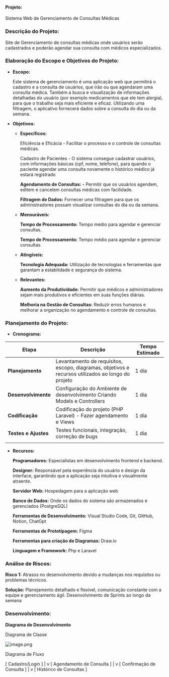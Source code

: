 #### **Projeto:**

Sistema Web de Gerenciamento de Consultas Médicas

### **Descrição do Projeto:**

Site de Gerenciamento de consultas médicas onde usuários serão cadastrados e poderão agendar sua consulta com médicos especializados.

### **Elaboração do Escopo e Objetivos do Projeto:**

- **Escopo:**
    
    Este sistema de gerenciamento é uma aplicação web que permitirá o cadastro e a consulta de usuários, que irão ou que agendaram uma consulta médica. Também a busca e visualização de informações detalhadas do usuário (por exemplo medicamentos que ele tem alergia), para que o trabalho seja mais eficiente e eficaz. Utilizando uma filtragem, o aplicativo fornecerá dados sobre a consulta do dia ou da semana.
    
- **Objetivos:**
    - **Específicos:**
        
        Eficiência e Eficácia - Facilitar o processo e o controle de consultas médicas.
        
        Cadastro de Pacientes - O sistema consegue cadastrar usuários, com informações básicas (cpf, nome, telefone), para quando o paciente agendar uma consulta novamente o histórico médico já estará registrado 
        
        **Agendamento de Consultas: -** Permitir que os usuários agendem, editem e cancelem consultas médicas com facilidade.
        
        **Filtragem de Dados:** Fornecer uma filtragem para que os administradores possam visualizar consultas do dia ou da semana.
        
    - **Mensuráveis:**
        
        **Tempo de Processamento:** Tempo médio para agendar e gerenciar consultas.
        
        **Tempo de Processamento:** Tempo médio para agendar e gerenciar consultas.
        
    - **Atingíveis:**
        
        **Tecnologia Adequada:** Utilização de tecnologias e ferramentas que garantam a estabilidade e segurança do sistema.
        
    - **Relevantes:**
        
        **Aumento da Produtividade:** Permitir que médicos e administradores sejam mais produtivos e eficientes em suas funções diárias.
        
        **Melhoria na Gestão de Consultas:** Reduzir erros humanos e melhorar a organização no agendamento e controle de consultas.
        

### **Planejamento do Projeto:**

- **Cronograma:**

| Etapa | Descrição | Tempo Estimado |
| --- | --- | --- |
| **Planejamento** | Levantamento de requisitos, escopo, diagramas, objetivos e recursos utilizados ao longo do projeto | 1 dia |
| **Desenvolvimento**  | Configuração do Ambiente de desenvolvimento Criando Models e Controllers | 1 dia |
| **Codificação** | Codificação do projeto (PHP Laravel) - Fazer agendamento e Views | 1 dia |
| **Testes e Ajustes** | Testes funcionais, integração, correção de bugs | 1 dia |
|  |  |  |
- **Recursos:**
    
    **Programadores:** Especialistas em desenvolvimento frontend e backend.
    
    **Designer:** Responsável pela experiência do usuário e design da interface, garantindo que a aplicação seja intuitiva e visualmente atraente.
    
    **Servidor Web:** Hospedagem para a aplicação web
    
    **Banco de Dados:** Onde os dados do sistema são armazenados e gerenciados (PostgreSQL)
    
    **Ferramentas de Desenvolvimento:**  Visual Studio Code, Git, GitHub, Notion, ChatGpt
    
    **Ferramentas de Prototipagem:**  Figma
    
    **Ferramentas para criação de Diagramas:**  Draw.io
    
    **Linguagem e Framework:** Php e Laravel 
    

### **Análise de Riscos:**

**Risco 1:** Atrasos no desenvolvimento devido a mudanças nos requisitos ou problemas técnicos.

**Solução:** Planejamento detalhado e flexível, comunicação constante com a equipe e gerenciamento ágil. Desenvolvimento de Sprints ao longo da semana

### **Desenvolvimento:**

**Diagrama de Desenvolvimento**

Diagrama de Classe

![image.png](https://prod-files-secure.s3.us-west-2.amazonaws.com/79194d87-0048-4f56-bfd8-d3f4f1dbc3be/a9e4997c-0792-43d9-b35f-86bfae03274d/image.png)

Diagrama de Fluxo

[ Cadastro/Login ]
       |
       v
[ Agendamento de Consulta ] 
       |
       v
[ Confirmação de Consulta ]
       |
       v
[ Histórico de Consultas ]

